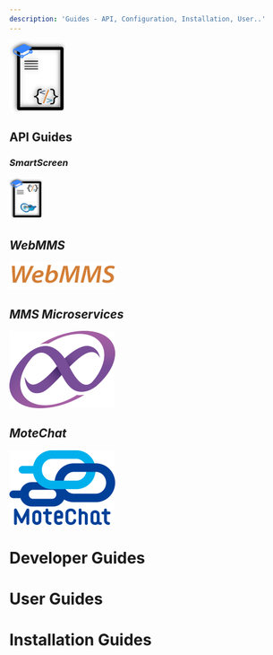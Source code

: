 ```yaml
---
description: 'Guides - API, Configuration, Installation, User..'
---
```

<div>
    <img src=".gitbook/assets/gb_api_guides1.png" height="127" width="100" />
  </div>
 
  
## API Guides

### _SmartScreen_

  
 <div>
    <img src=".gitbook/assets/ss_api_g.png" height="76" width="60" />
  </div>


## _WebMMS_

  
 [![](.gitbook/assets/webmms_s.png)](https://gitbook.ypcloud.com/webmms-api-guide)  


## _MMS Microservices_

  
 [![](.gitbook/assets/mms_s.png)](https://gitbook.ypcloud.com/mms-microservices-api-guide)  


## _MoteChat_

  
 [![](.gitbook/assets/mc_s.png)](https://gitbook.ypcloud.com/motechat-api-guide)  
  


# Developer Guides

# User Guides

# Installation Guides

